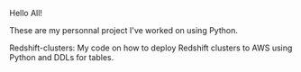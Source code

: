Hello All!

These are my personnal project I've worked on using Python.

Redshift-clusters: My code on how to deploy Redshift clusters to AWS using Python and DDLs for tables.
